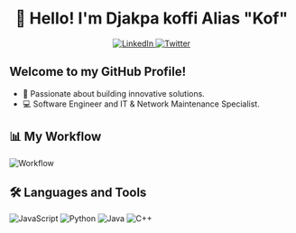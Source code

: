 <h1 align="center">👋 Hello! I'm Djakpa koffi Alias "Kof" </h1>
<p align="center">
  <a href="https://www.linkedin.com/in/koffi-djakpa-46a40a275/">
    <img src="https://img.shields.io/badge/-LinkedIn-blue?style=flat&logo=linkedin&logoColor=white" alt="LinkedIn">
  </a>
  <a href="https://twitter.com/kof_70">
    <img src="https://img.shields.io/badge/-Twitter-1DA1F2?style=flat&logo=twitter&logoColor=white" alt="Twitter">
  </a>
</p>

<h2> Welcome to my GitHub Profile! </h2>

- 🚀 Passionate about building innovative solutions.
- 💻 Software Engineer and IT & Network Maintenance Specialist.

## 📊 My Workflow
![Workflow](https://img.shields.io/badge/Workflow-Graph-<COLOR>?style=flat)

## 🛠️ Languages and Tools
![JavaScript](https://img.shields.io/badge/-JavaScript-yellow?style=flat&logo=javascript&logoColor=white)
![Python](https://img.shields.io/badge/-Python-blue?style=flat&logo=python&logoColor=white)
![Java](https://img.shields.io/badge/-Java-orange?style=flat&logo=java&logoColor=white)
![C++](https://img.shields.io/badge/-C++-purple?style=flat&logo=c%2B%2B&logoColor=white)

<!--
**kof70/kof70** is a ✨ _special_ ✨ repository because its `README.md` (this file) appears on your GitHub profile.

Here are some ideas to get you started:

- 🔭 I’m currently working on ...
- 🌱 I’m currently learning ...
- 👯 I’m looking to collaborate on ...
- 🤔 I’m looking for help with ...
- 💬 Ask me about ...
- 📫 How to reach me: ...
- 😄 Pronouns: ...
- ⚡ Fun fact: ...
-->
